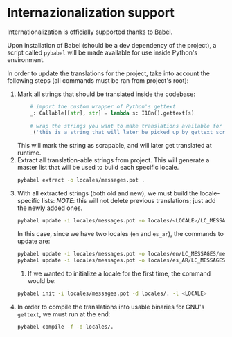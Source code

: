 # Internazionalization support

Internationalization is officially supported thanks to [Babel](http://babel.pocoo.org/en/latest/).

Upon installation of Babel (should be a dev dependency of the project), a script called `pybabel` will be made available for use inside Python's environment.

In order to update the translations for the project, take into account the following steps (all commands must be ran from project's root):

1. Mark all strings that should be translated inside the codebase:
   ```python
       # import the custom wrapper of Python's gettext
       _: Callable[[str], str] = lambda s: I18n().gettext(s)
       
       # wrap the strings you want to make translations available for like this:
       _('this is a string that will later be picked up by gettext scrapper)
   ```
   This will mark the string as scrapable, and will later get translated at runtime.
2. Extract all translation-able strings from project. This will generate a master list that will be used to build each specific locale.
    ```bash
    pybabel extract -o locales/messages.pot .
    ```
3. With all extracted strings (both old and new), we must build the locale-specific lists:
   _NOTE_: this will not delete previous translations; just add the newly added ones.
   ```bash
   pybabel update -i locales/messages.pot -o locales/<LOCALE>/LC_MESSAGES/messages.po -l <LOCALE>
   ```
   In this case, since we have two locales (`en` and `es_ar`), the commands to update are:
   ```bash
   pybabel update -i locales/messages.pot -o locales/en/LC_MESSAGES/messages.po -l en
   pybabel update -i locales/messages.pot -o locales/es_AR/LC_MESSAGES/messages.po -l es_AR
   ```
   1. If we wanted to initialize a locale for the first time, the command would be:
   ```bash
   pybabel init -i locales/messages.pot -d locales/. -l <LOCALE>
   ```
4. In order to compile the translations into usable binaries for GNU's `gettext`, we must run at the end:
    ```bash
    pybabel compile -f -d locales/.
    ```